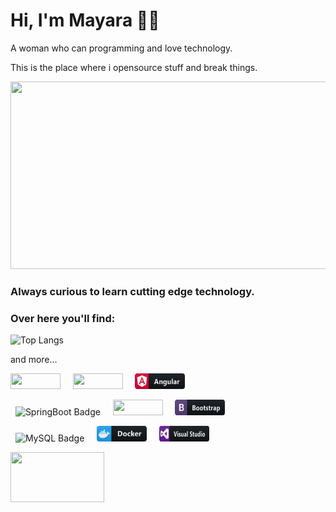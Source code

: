 # Hi, I'm Mayara 👩‍💻

A woman who can programming and love technology.  

This is the place where i opensource stuff and break things.  

<p align="left">
<img src="https://media1.giphy.com/media/LMcB8XospGZO8UQq87/giphy.gif?cid=ecf05e478gsfqosh67e3ktlzte0ktzlkc0x155caglw3mpq3&rid=giphy.gif" width="600" height="300">
<p>    

### Always curious to learn cutting edge technology.  
### Over here you'll find:

![Top Langs](https://github-readme-stats.vercel.app/api/top-langs/?username=DottaMP&layout=compact&theme=radical)
<p align="left">   

and more...    
<p align="left">
<img src="https://raw.githubusercontent.com/MikeCodesDotNET/ColoredBadges/master/png/dev/languages/java.png" width="80" height="25">&nbsp;&nbsp;&nbsp;&nbsp;
<img src="https://raw.githubusercontent.com/MikeCodesDotNET/ColoredBadges/master/png/dev/languages/js.png" width="80" height="25">&nbsp;&nbsp;&nbsp;&nbsp;
<img src="https://raw.githubusercontent.com/MikeCodesDotNET/ColoredBadges/master/png/dev/frameworks/angular.png" width="80" height="25">&nbsp;&nbsp;&nbsp;&nbsp;  
  

&nbsp; ![SpringBoot Badge](https://img.shields.io/badge/-SpringBoot-green?style=flat&logo=SpringBoot&logoColor=white&link=https://codepen.io/laly_x/collections/) &nbsp;&nbsp;&nbsp;
<img src="https://raw.githubusercontent.com/MikeCodesDotNET/ColoredBadges/master/png/dev/frameworks/nodejs.png" width="80" height="25">&nbsp;&nbsp;&nbsp;&nbsp;
<img src="https://raw.githubusercontent.com/MikeCodesDotNET/ColoredBadges/master/png/dev/frameworks/bootstrap.png" width="80" height="25">&nbsp;&nbsp;&nbsp;&nbsp;

&nbsp; ![MySQL Badge](https://img.shields.io/badge/-MySQL-blue?style=flat&logo=MySQL&logoColor=white&link=https://codepen.io/laly_x/collections/)&nbsp;&nbsp;&nbsp;&nbsp;
<img src="https://raw.githubusercontent.com/MikeCodesDotNET/ColoredBadges/master/png/dev/tools/docker.png" width="80" height="25">&nbsp;&nbsp;&nbsp;&nbsp;
<img src="https://raw.githubusercontent.com/MikeCodesDotNET/ColoredBadges/master/png/dev/tools/visualstudio.png" width="80" height="25">&nbsp;&nbsp;&nbsp;&nbsp;

<img src="https://media0.giphy.com/media/AOSwwqVjNZlDO/200w.webp?cid=ecf05e4758d1a0e51cc00438214c03daf26abc95ba41b2d2&rid=200w.webp" width="150" height="80">
<p>   


<!--
**DottaMP/DottaMP** is a ✨ _special_ ✨ repository because its `README.md` (this file) appears on your GitHub profile.


<!--
Here are some ideas to get you started:

<!--- 🔭 I’m currently working on ...
<!--- 🌱 I’m currently learning ...
<!--- 👯 I’m looking to collaborate on ...
<!--- 🤔 I’m looking for help with ...
<!--- 💬 Ask me about ...
<!--- 📫 How to reach me: ...
<!--- 😄 Pronouns: ...
<!--- ⚡ Fun fact: ...
->
